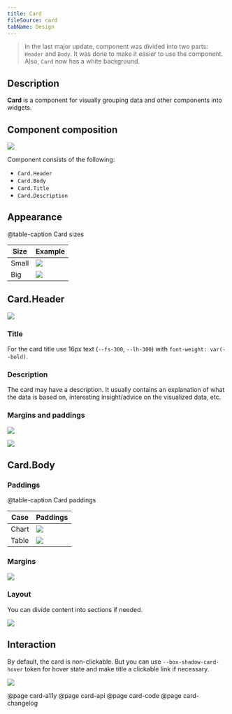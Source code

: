 ```yaml
---
title: Card
fileSource: card
tabName: Design
---
```


> In the last major update, component was divided into two parts: `Header` and `Body`. It was done to make it easier to use the component. Also, `Card` now has a white background.

## Description

**Card** is a component for visually grouping data and other components into widgets.

## Component composition

![](static/card-composition.png)

Component consists of the following:

- `Card.Header`
- `Card.Body`
- `Card.Title`
- `Card.Description`

## Appearance

@table-caption Card sizes

| Size  | Example                                      |
| ----- | -------------------------------------------- |
| Small | ![](static/card-small.png) |
| Big   | ![](static/card-big.png)   |

## Card.Header

![](static/card-header.png)

### Title

For the card title use 16px text (`--fs-300`, `--lh-300`) with `font-weight: var(--bold)`.

### Description

The card may have a description. It usually contains an explanation of what the data is based on, interesting insight/advice on the visualized data, etc.

### Margins and paddings

![](static/card-paddings1.png)

![](static/card-margins1.png)

## Card.Body

### Paddings

@table-caption Card paddings

| Case  | Paddings                       |
| ----- | ------------------------------ |
| Chart | ![](static/card-paddings2.png) |
| Table | ![](static/card-paddings3.png) |

### Margins

![](static/card-margins2.png)

### Layout

You can divide content into sections if needed.

![](static/card-layout.png)

## Interaction

By default, the card is non-clickable. But you can use `--box-shadow-card-hover` token for hover state and make title a clickable link if necessary.

![](static/card-clickable.png)

@page card-a11y
@page card-api
@page card-code
@page card-changelog
